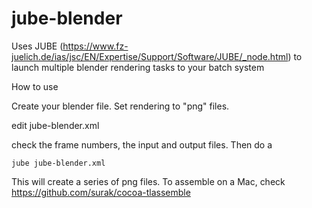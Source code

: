 # jube-blender
Uses JUBE (https://www.fz-juelich.de/ias/jsc/EN/Expertise/Support/Software/JUBE/_node.html) to launch multiple blender rendering tasks to your batch system

How to use

Create your blender file. Set rendering to "png" files.

edit jube-blender.xml

check the frame numbers, the input and output files. Then do a 

```
jube jube-blender.xml
```

This will create a series of png files. To assemble on a Mac, check https://github.com/surak/cocoa-tlassemble
